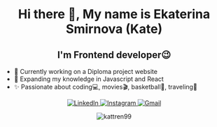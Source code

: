 <h1 align="center">
    Hi there 👋, My name is Ekaterina Smirnova (Kate)
</h1>
<h2 align="center">I'm Frontend developer😉 </h2>
<ul>
    <li>🔭 Currently working on a Diploma project website </li>
    <li>🌱 Expanding my knowledge in Javascript and React </li>
    <li>✨ Passionate about  coding💻,  movies🎬, basketball🏀, traveling🌴</li>
</ul>

<p align="center">
   <!-- <a href="">
        <img alt="Resume" src="https://img.shields.io/badge/-Resume-2f343f?style=flat&logo=read.cv&logoColor=white" />
    </a> -->
    <a href="https://linkedin.com/in/ekaterina-smirnova-95a017192" target="_blank">
        <img alt="LinkedIn" src="https://img.shields.io/badge/-LinkedIn-0084b1?style=flat&logo=linkedin&logoColor=white" />
    <a href="https://www.instagram.com/s_kathrine_/" target="_blank">
        <img alt="Instagram" src="https://img.shields.io/badge/-Instagram-c536a4?style=flat&logo=instagram&logoColor=white" />
    </a>
    <a href="mailto:kattren990703@gmail.com" target="_blank">
        <img alt="Gmail" src="https://img.shields.io/badge/-Gmail-dd4b39?style=flat&logo=gmail&logoColor=white" />
    </a>
</p>
<p align="center">
        <img src="https://github-readme-stats.vercel.app/api/top-langs/?username=kattrine99&layout=compact&theme=github_dark&card_width=495" alt="kattren99" />
</p>

